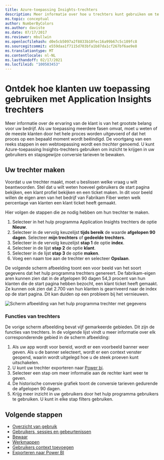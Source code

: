 ```yaml
---
title: Azure-toepassing Insights-trechters
description: Meer informatie over hoe u trechters kunt gebruiken om te ontdekken hoe klanten met uw toepassing communiceren.
ms.topic: conceptual
author: NumberByColors
ms.author: daviste
ms.date: 07/17/2017
ms.reviewer: mbullwin
ms.openlocfilehash: d0e5cb5097a2f8833b10fec16a99b67c5c109fc8
ms.sourcegitcommit: e559daa1f7115d703bfa1b87da1cf267bf6ae9e8
ms.translationtype: MT
ms.contentlocale: nl-NL
ms.lasthandoff: 02/17/2021
ms.locfileid: "100583453"
---
```

# <a name="discover-how-customers-are-using-your-application-with-application-insights-funnels"></a>Ontdek hoe klanten uw toepassing gebruiken met Application Insights trechters

Meer informatie over de ervaring van de klant is van het grootste belang voor uw bedrijf. Als uw toepassing meerdere fasen omvat, moet u weten of de meeste klanten door het hele proces worden uitgevoerd of dat het proces op een bepaald moment wordt beëindigd. De voortgang van een reeks stappen in een webtoepassing wordt een *trechter* genoemd. U kunt Azure-toepassing Insights-trechters gebruiken om inzicht te krijgen in uw gebruikers en stapsgewijze conversie tarieven te bewaken. 

## <a name="create-your-funnel"></a>Uw trechter maken
Voordat u uw trechter maakt, moet u beslissen welke vraag u wilt beantwoorden. Stel dat u wilt weten hoeveel gebruikers de start pagina bekijken, een klant profiel bekijken en een ticket maken. In dit voor beeld willen de eigen aren van het bedrijf van Fabrikam Fiber weten welk percentage van klanten een klant ticket heeft gemaakt.

Hier volgen de stappen die ze nodig hebben om hun trechter te maken.

1. Selecteer in het hulp programma Application Insights trechters de optie **Nieuw**.
1. Selecteer in de vervolg keuzelijst **tijds bereik** de waarde **afgelopen 90 dagen**. Selecteer **mijn trechters** of **gedeelde trechters**.
1. Selecteer in de vervolg keuzelijst **stap 1** de optie **index**. 
1. Selecteer in de lijst **stap 2** de optie **klant**.
1. Selecteer in de lijst **stap 3** de optie **maken**.
1. Voeg een naam toe aan de trechter en selecteer **Opslaan**.

De volgende scherm afbeelding toont een voor beeld van het soort gegevens dat het hulp programma trechters genereert. De fabrikam-eigen aren kunnen zien dat in de afgelopen 90 dagen 54,3 procent van hun klanten die de start pagina hebben bezocht, een klant ticket heeft gemaakt. Ze kunnen ook zien dat 2.700 van hun klanten is gearriveerd naar de index op de start pagina. Dit kan duiden op een probleem bij het vernieuwen.


![Scherm afbeelding van het hulp programma trechter met gegevens](media/usage-funnels/funnel1.png)

### <a name="funnels-features"></a>Functies van trechters
De vorige scherm afbeelding bevat vijf gemarkeerde gebieden. Dit zijn de functies van trechters. In de volgende lijst vindt u meer informatie over elk corresponderende gebied in de scherm afbeelding:
1. Als uw app wordt voor bereid, wordt er een voorbeeld banner weer geven. Als u de banner selecteert, wordt er een context venster geopend, waarin wordt uitgelegd hoe u de steek proeven kunt uitschakelen. 
2. U kunt uw trechter exporteren naar [Power bi](./export-power-bi.md).
3. Selecteer een stap om meer informatie aan de rechter kant weer te geven. 
4. De historische conversie grafiek toont de conversie tarieven gedurende de afgelopen 90 dagen. 
5. Krijg meer inzicht in uw gebruikers door het hulp programma gebruikers te gebruiken. U kunt in elke stap filters gebruiken. 

## <a name="next-steps"></a>Volgende stappen
  * [Overzicht van gebruik](usage-overview.md)
  * [Gebruikers, sessies en gebeurtenissen](usage-segmentation.md)
  * [Bewaar](usage-retention.md)
  * [Werkmappen](../visualize/workbooks-overview.md)
  * [Gebruikers context toevoegen](usage-send-user-context.md)
  * [Exporteren naar Power BI](./export-power-bi.md)

